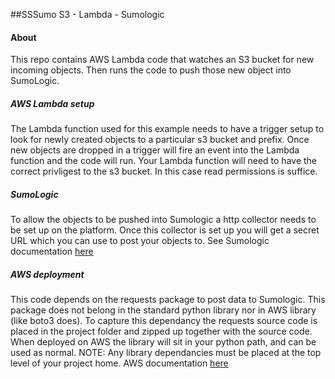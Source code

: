 ##SSSumo
S3 - Lambda - Sumologic

#### About
This repo contains AWS Lambda code that watches an S3 bucket for new incoming objects. Then runs the code to push those new object into SumoLogic.

##### AWS Lambda setup
The Lambda function used for this example needs to have a trigger setup to look for newly created objects to a particular s3 bucket and prefix. Once new objects are dropped in a trigger will fire an event into the Lambda function and the code will run.
Your Lambda function will need to have the correct privligest to the s3 bucket. In this case read permissions is suffice.

##### SumoLogic
To allow the objects to be pushed into Sumologic a http collector needs to be set up on the platform. Once this collector is set up you will get a secret URL which you can use to post your objects to. See Sumologic documentation [here](https://help.sumologic.com/Send_Data/Sources/02Sources_for_Hosted_Collectors/HTTP_Source/Upload_Data_to_an_HTTP_Source)

##### AWS deployment
This code depends on the requests package to post data to Sumologic. This package does not belong in the standard python library nor in AWS library (like boto3 does). To capture this dependancy the requests source code is placed in the project folder and zipped up together with the source code. When deployed on AWS the library will sit in your python path, and can be used as normal. NOTE: Any library dependancies must be placed at the top level of your project home. AWS documentation [here](http://docs.aws.amazon.com/lambda/latest/dg/lambda-python-how-to-create-deployment-package.html)
